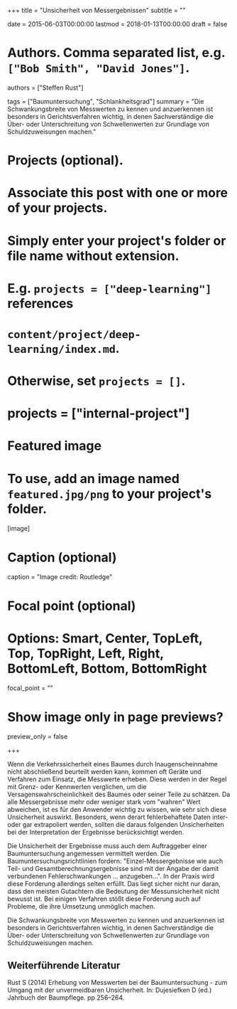 +++
title = "Unsicherheit von Messergebnissen"
subtitle = ""

date = 2015-06-03T00:00:00
lastmod = 2018-01-13T00:00:00
draft = false

# Authors. Comma separated list, e.g. `["Bob Smith", "David Jones"]`.
authors = ["Steffen Rust"]

tags = ["Baumuntersuchung", "Schlankheitsgrad"]
summary = "Die Schwankungsbreite von Messwerten zu kennen und anzuerkennen ist besonders in Gerichtsverfahren wichtig, in denen Sachverständige die Über- oder Unterschreitung von Schwellenwerten zur Grundlage von Schuldzuweisungen machen."

# Projects (optional).
#   Associate this post with one or more of your projects.
#   Simply enter your project's folder or file name without extension.
#   E.g. `projects = ["deep-learning"]` references 
#   `content/project/deep-learning/index.md`.
#   Otherwise, set `projects = []`.
# projects = ["internal-project"]

# Featured image
# To use, add an image named `featured.jpg/png` to your project's folder. 
[image]
  # Caption (optional)
  caption = "Image credit: Routledge"

  # Focal point (optional)
  # Options: Smart, Center, TopLeft, Top, TopRight, Left, Right, BottomLeft, Bottom, BottomRight
  focal_point = ""

  # Show image only in page previews?
  preview_only = false

+++

Wenn die Verkehrssicherheit eines Baumes durch Inaugenscheinnahme nicht
abschließend beurteilt werden kann, kommen oft Geräte und Verfahren zum
Einsatz, die Messwerte erheben. Diese werden in der Regel mit Grenz- oder Kennwerten verglichen, um die Versagenswahrscheinlichkeit des Baumes oder seiner Teile zu schätzen. Da alle Messergebnisse mehr oder weniger stark vom "wahren" Wert abweichen, ist es für den Anwender wichtig zu wissen, wie sehr sich diese Unsicherheit auswirkt. Besonders, wenn derart fehlerbehaftete Daten inter- oder gar extrapoliert werden, sollten die daraus folgenden Unsicherheiten bei der Interpretation der Ergebnisse berücksichtigt
werden. 

Die Unsicherheit der Ergebnisse muss auch dem Auftraggeber einer Baumuntersuchung angemessen vermittelt werden. Die Baumuntersuchungsrichtlinien fordern: "Einzel-Messergebnisse wie auch Teil- und Gesamtberechnungsergebnisse sind mit der Angabe der damit verbundenen Fehlerschwankungen ... anzugeben...". In der Praxis wird diese Forderung allerdings selten erfüllt. Das liegt sicher nicht nur daran, dass den meisten Gutachtern die Bedeutung der Messunsicherheit nicht bewusst ist. Bei einigen Verfahren stößt diese Forderung auch auf Probleme, die ihre Umsetzung unmöglich machen.

Die Schwankungsbreite von Messwerten zu kennen und anzuerkennen ist besonders in Gerichtsverfahren wichtig, in denen Sachverständige die Über- oder Unterschreitung von Schwellenwerten zur Grundlage von Schuldzuweisungen machen. 

## Weiterführende Literatur
Rust S (2014) Erhebung von Messwerten bei der Baumuntersuchung - zum Umgang mit der unvermeidbaren Unsicherheit. In: Dujesiefken D (ed.) Jahrbuch der Baumpflege. pp 256–264.
